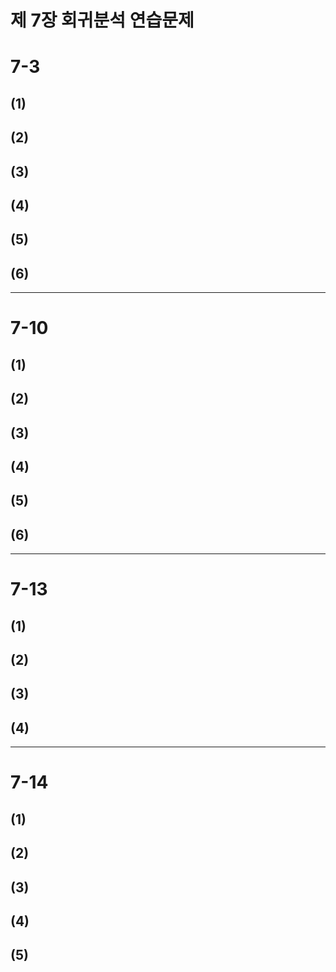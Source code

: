 제 7장 회귀분석 연습문제
========================================================

# 7-3


## (1)



## (2)



## (3)



## (4)



## (5)



## (6)



---------------------------------


# 7-10



## (1)



## (2)



## (3)



## (4)



## (5)



## (6)



---------------------------------

# 7-13


## (1)



## (2)



## (3)



## (4)




---------------------------------

# 7-14



## (1)



## (2)



## (3)



## (4)



## (5)



